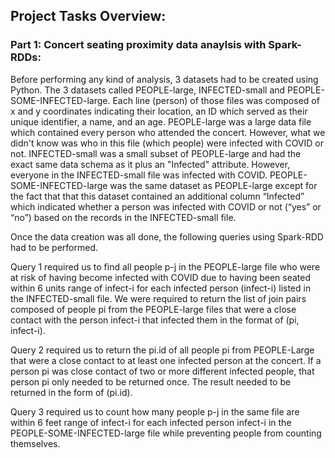 ## Project Tasks Overview:

### Part 1: Concert seating proximity data anaylsis with Spark-RDDs:
Before performing any kind of analysis, 3 datasets had to be created using Python. The 3 datasets called PEOPLE-large, INFECTED-small and PEOPLE-SOME-INFECTED-large. Each line
(person) of those files was composed of x and y coordinates indicating their location, an ID which served as their unique identifier, a name, and an age. PEOPLE-large was a
large data file which contained every person who attended the concert. However, what we didn't know was who in this file (which people) were infected with COVID or not. 
INFECTED-small was a small subset of PEOPLE-large and had the exact same data schema as it plus an "Infected" attribute. However, everyone in the INFECTED-small file was 
infected with COVID. PEOPLE-SOME-INFECTED-large was the same dataset as PEOPLE-large except for the fact that that this dataset contained an additional column “Infected” 
which indicated whether a person was infected with COVID or not (“yes” or “no”) based on the records in the INFECTED-small file.

Once the data creation was all done, the following queries using Spark-RDD had to be performed.

Query 1 required us to find all people p-j in the PEOPLE-large file who were at risk of having become infected with COVID due to having been seated within 6 units range of 
infect-i for each infected person (infect-i) listed in the INFECTED-small file. We were required to return the list of join pairs composed of people pi from the 
PEOPLE-large files that were a close contact with the person infect-i that infected them in the format of (pi, infect-i). 

Query 2 required us to return the pi.id of all people pi from PEOPLE-Large that were a close contact to at least one infected person at the concert. If a person pi was close 
contact of two or more different infected people, that person pi only needed to be returned once. The result needed to be returned in the form of (pi.id).

Query 3 required us to count how many people p-j in the same file are within 6 feet range of infect-i for each infected person infect-i in the PEOPLE-SOME-INFECTED-large file 
while preventing people from counting themselves.


